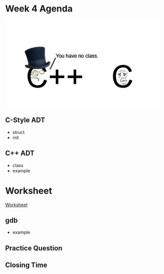 # Week 4 Agenda
![Image](https://github.com/tgroechel/F17-280/blob/master/.other/pictures/noclass.jpg)

## C-Style ADT
- struct
- init

## C++ ADT
- class
- example

# Worksheet
[Worksheet](https://docs.google.com/document/d/1Mvh9ez1Z2qiTVjt6d5vUlI13TjB0xa78NDZPArbIU6Y/edit)

## gdb
- example

## Practice Question

## Closing Time
